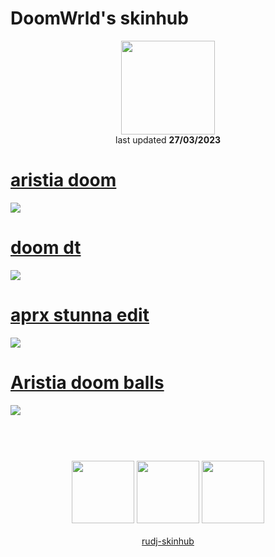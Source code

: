 # DoomWrld's skinhub
<p align="center">
<a href="https://osu.ppy.sh/users/14239645">
  <img src="https://a.ppy.sh/14239645"  
       width="150"
       height="150"></a>
<br>
last updated <b>27/03/2023</b>
</p>

# [aristia doom](https://github.com/rudj-skinhub/woal/raw/tyfh/doomwrld/aristia%20doom.osk)
[![](https://cdn.discordapp.com/attachments/936185753225007144/1020450230195470396/screenshot069.png)](https://github.com/rudj-skinhub/woal/raw/tyfh/doomwrld/aristia%20doom.osk)

# [doom dt](https://github.com/rudj-skinhub/woal/raw/tyfh/doomwrld/doom%20dt.osk)
[![](https://cdn.discordapp.com/attachments/936185753225007144/1020683668345339954/screenshot071.png)](https://github.com/rudj-skinhub/woal/raw/tyfh/doomwrld/doom%20dt.osk)

# [aprx stunna edit](https://github.com/rudj-skinhub/woal/raw/tyfh/doomwrld/aprx%20stunna%20edit.osk)
[![](https://i.imgur.com/TABOceq.png)](https://github.com/rudj-skinhub/woal/raw/tyfh/doomwrld/aprx%20stunna%20edit.osk)

# [Aristia doom balls](https://github.com/rudj-skinhub/woal/raw/tyfh/doomwrld/Aristia%20doom%20balls.osk)
[![](https://i.imgur.com/7f3eBcK.png)](https://github.com/rudj-skinhub/woal/raw/tyfh/doomwrld/Aristia%20doom%20balls.osk)

#

<p align="center">
  <br></br>
  <a href="https://www.twitch.tv/doomwrld_">
  <img src="https://i.imgur.com/HM030lk.png" 
       width="100" 
       height="100"></a>
  <a href="https://www.youtube.com/channel/UCf8ZqTDdlbUJEmLnwGhphDg">
  <img src="https://i.imgur.com/YWbDUUy.png"  
       width="100" 
       height="100"></a>
  <a href="https://twitter.com/doomwrldgh">
  <img src="https://i.imgur.com/PUQ5uWf.png" 
       width="100" 
       height="100"></a>
  <br></br>
  <a href="README.md">rudj-skinhub</a>
 </p>
